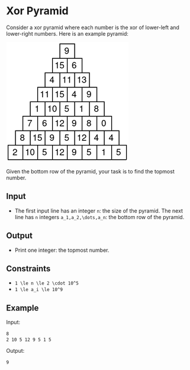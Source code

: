 # Xor Pyramid 

Consider a xor pyramid where each number is the xor of lower-left and lower-right numbers. Here is an example pyramid:

![](./images/382652cc16953396bbaeeabf0e98daec74a4bda09afb8db8da0e67870205fc76.png)

Given the bottom row of the pyramid, your task is to find the topmost number.
## Input
- The first input line has an integer ```n```: the size of the pyramid.
The next line has ```n``` integers ```a_1,a_2,\dots,a_n```: the bottom row of the pyramid.
## Output
- Print one integer: the topmost number.
## Constraints

- ```1 \le n \le 2 \cdot 10^5```
- ```1 \le a_i \le 10^9```

## Example
Input:
```
8
2 10 5 12 9 5 1 5
```

Output:
```
9
```
